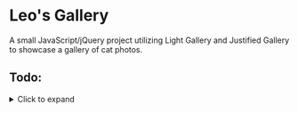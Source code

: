 # Leo's Gallery

A small JavaScript/jQuery project utilizing Light Gallery and Justified Gallery to showcase a gallery of cat photos.

## Todo:

<details>
<summary> Click to expand </summary>

- [x] Add other LightGallery plugins
- [x] Embed `date_photo_taken` metadata into images and incorporate it into HTML tagging
- [x] Implement retrieving image links/info from a `.json` file rather than hardcoding based on image filename pattern. (would have been possible to use neocities API but cba)
- [x] Create a script for building JSON from images in the `/images` directory (this is done inside thumbnail_generator.py now)
- [x] Design a stylish top bar with buttons that function as tab switchers between separate albums
- [x] Consider separating purple and pink albums (if appropriate), and add other photos after cleaning/prepping them (considered.. not doing for now)
- [ ] maybe implement media queries and srcset attributes or `<picture>` tags for serving smaller thumbnails to mobile devices. Currently, on mobile, the thumbnails are large enough that they usually get a whole row to themselves.  

build-related or script related 
- [x] Adapt `directory_resizer.py` to allow replacing/overwriting originals
- [ ] Adapt `directory_resizer.py` to possibly check if a directory is oversized and run itself if so
- [ ] Include the `directory_reiszer.py` script in build process
- [ ] Include the `thumbnail_generator` script in build process

neko-related
- [x] add oneko.js
- [ ] remake neko sprite file with other colors (orange is closest to leo)  
- [ ] add multiple instances of neko? 
- [ ] adapt neko to respond to touchstart on mobile?

misc/styling-related
- [ ] use non-pitch-black background color for galleries (final row too dark)
- [ ] improve responsive mobile design wrt decsription-box sizing and text display 
- [ ] switch album tab texts to " album 1 " " album 2 "
- [ ] change button and window shadows to blue or use a different polished style
- [ ] maybe use ⓘ or icon of ⓘ in "About" button 
- [ ] implement lazy loading, figure out why loading gets interrupted

non-site related
- [ ] update usb backup with rotated/data photoscans with appropriate naming convention

</details>

